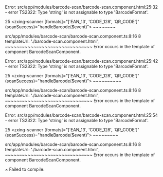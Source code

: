 
Error: src/app/modules/barcode-scan/barcode-scan.component.html:25:32 - error TS2322: Type 'string' is not assignable to type 'BarcodeFormat'.

25     <zxing-scanner [formats]="['EAN_13', 'CODE_128', 'QR_CODE']" (scanSuccess)="handleBarcode($event)"></zxing-scanner>
                                  ~~~~~~~~

  src/app/modules/barcode-scan/barcode-scan.component.ts:8:16
    8   templateUrl: './barcode-scan.component.html',
                     ~~~~~~~~~~~~~~~~~~~~~~~~~~~~~~~
    Error occurs in the template of component BarcodeScanComponent.


Error: src/app/modules/barcode-scan/barcode-scan.component.html:25:42 - error TS2322: Type 'string' is not assignable to type 'BarcodeFormat'.

25     <zxing-scanner [formats]="['EAN_13', 'CODE_128', 'QR_CODE']" (scanSuccess)="handleBarcode($event)"></zxing-scanner>
                                            ~~~~~~~~~~

  src/app/modules/barcode-scan/barcode-scan.component.ts:8:16
    8   templateUrl: './barcode-scan.component.html',
                     ~~~~~~~~~~~~~~~~~~~~~~~~~~~~~~~
    Error occurs in the template of component BarcodeScanComponent.


Error: src/app/modules/barcode-scan/barcode-scan.component.html:25:54 - error TS2322: Type 'string' is not assignable to type 'BarcodeFormat'.

25     <zxing-scanner [formats]="['EAN_13', 'CODE_128', 'QR_CODE']" (scanSuccess)="handleBarcode($event)"></zxing-scanner>
                                                        ~~~~~~~~~

  src/app/modules/barcode-scan/barcode-scan.component.ts:8:16
    8   templateUrl: './barcode-scan.component.html',
                     ~~~~~~~~~~~~~~~~~~~~~~~~~~~~~~~
    Error occurs in the template of component BarcodeScanComponent.




× Failed to compile.
